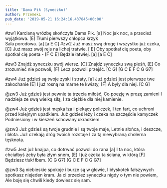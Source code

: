 ```yaml
---
title: 'Dama Pik (Syneczku)'
author: PrzemekL
pub_date: '2019-05-21 16:24:16.437845+00:00'
---
```


#zw1
Karcianą wróżbę skończyła Dama Pik. [a]
Noc jak noc, a przecież wyjątkowa. [E]
Tłumi pierwszy chłopca krzyk	
Sala porodowa. [a]
[a E C]
#zw2
Już masz swą drogę i wszystko już czeka, [C]
Już masz swój rejs na lichej tratwie. [	E]
Oby spotkał cię poeta, oby spotkał cię poeta - [F C E]
Będzie łatwiej. [a]
[a E C]

#zw3
Znajdź syneczku swój wiersz. [C]
Znajdź syneczku swą pieśń, [E]
Co zrozumieć nie pozwoli, [F]
Lecz pozwoli przejść. [C G]
[G C E F C G G7]

#zw4
Już gdzieś są twoje zyski i straty, [a]
Już gdzieś jest pierwsze twe zakochanie [E]
I już rosną na marne te kwiaty, [F]
A były dla niej. [C G]

@zw3
Już gdzieś jest pewnie ta trzecia miłość,
Co poezję w prozę zamieni
I nadzieja ze swą wielką siłą,
I za ciężkie dla niej kamienie.

@zw4
Już gdzieś jest męska łza i piekący policzek,
I ten fart, co uchroni przed kolejnym upadkiem.
Już gdzieś leży i czeka na szczęście kamyczek	
Podniesiony i w kieszeń schowany ukradkiem.

@zw3
Już gdzieś są twoje grudnie i są twoje maje,
Letnie słońca, i deszcze, i błota.
Już czekają dróg twoich rozstaje
I za tą niewybraną cholerna tęsknota.

#zw5
Jest już knajpa, co dotrwać pozwoli do rana [a]
I ta noc, która chciałbyś żeby była złym snem, [E]
I już czeka ta ściana, w którą [F]
Będziesz tłukł łbem. [C G G7]
[G C E F C G G7]

@zw3
Są niebieskie spokoje i burze są w głowie,
I błyskotek fałszywych spotkasz niejeden kram.
Ja ci przecież syneczku nigdy o tym nie powiem,
Ale boję się chwili kiedy dowiesz się sam.